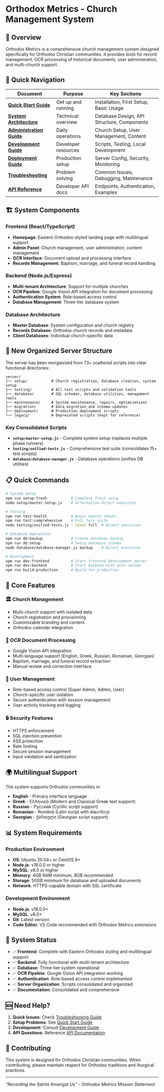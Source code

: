 # Orthodox Metrics - Church Management System

## 📖 Overview

Orthodox Metrics is a comprehensive church management system designed specifically for Orthodox Christian communities. It provides tools for record management, OCR processing of historical documents, user administration, and multi-church support.

## 🚀 Quick Navigation

| Document | Purpose | Key Sections |
|----------|---------|--------------|
| **[Quick Start Guide](QUICK_START_GUIDE.md)** | Get up and running | Installation, First Setup, Basic Usage |
| **[System Architecture](SYSTEM_ARCHITECTURE.md)** | Technical overview | Database Design, API Structure, Components |
| **[Administration Guide](ADMINISTRATION_GUIDE.md)** | Daily operations | Church Setup, User Management, Content |
| **[Development Guide](DEVELOPMENT_GUIDE.md)** | Developer resources | Scripts, Testing, Local Development |
| **[Deployment Guide](DEPLOYMENT_GUIDE.md)** | Production setup | Server Config, Security, Monitoring |
| **[Troubleshooting](TROUBLESHOOTING.md)** | Problem solving | Common Issues, Debugging, Maintenance |
| **[API Reference](API_REFERENCE.md)** | Developer API docs | Endpoints, Authentication, Examples |

## 🏗️ System Components

### Frontend (React/TypeScript)
- **Homepage**: Eastern Orthodox-styled landing page with multilingual support
- **Admin Panel**: Church management, user administration, content management
- **OCR Interface**: Document upload and processing interface
- **Records Management**: Baptism, marriage, and funeral record handling

### Backend (Node.js/Express)
- **Multi-tenant Architecture**: Support for multiple churches
- **OCR Pipeline**: Google Vision API integration for document processing
- **Authentication System**: Role-based access control
- **Database Management**: Three-tier database system

### Database Architecture
- **Master Database**: System configuration and church registry
- **Records Database**: Orthodox church records and metadata
- **Client Databases**: Individual church-specific data

## 🔧 New Organized Server Structure

The server has been reorganized from 73+ scattered scripts into clear functional directories:

```
server/
├── setup/           # Church registration, database creation, system setup
├── testing/         # All test scripts and validation tools
├── database/        # SQL schemas, database utilities, management tools
├── maintenance/     # System maintenance, repairs, optimizations
├── migration/       # Data migration and schema updates
├── deployment/      # Production deployment scripts
└── legacy/          # Deprecated scripts (kept for reference)
```

### Key Consolidated Scripts

- **`setup/master-setup.js`** - Complete system setup (replaces multiple phase runners)
- **`testing/unified-tests.js`** - Comprehensive test suite (consolidates 15+ test scripts)
- **`database/database-manager.js`** - Database operations (unifies DB utilities)

## 📋 Quick Commands

```bash
# System Setup
npm run setup:fresh           # Complete fresh setup
node setup/master-setup.js    # Alternative direct execution

# Testing
npm run test:health           # Basic health checks
npm run test:comprehensive    # Full test suite
node testing/unified-tests.js --level full  # Direct execution

# Database Operations
npm run db:backup             # Create database backup
npm run db:setup              # Setup database schema
node database/database-manager.js backup    # Direct execution

# Development
npm run dev:frontend          # Start frontend development server
npm run dev:backend           # Start backend with auto-reload
npm run build:production      # Build for production
```

## 🎯 Core Features

### 🏛️ Church Management
- Multi-church support with isolated data
- Church registration and provisioning
- Customizable branding and content
- Orthodox calendar integration

### 📄 OCR Document Processing
- Google Vision API integration
- Multi-language support (English, Greek, Russian, Romanian, Georgian)
- Baptism, marriage, and funeral record extraction
- Manual review and correction interface

### 👥 User Management
- Role-based access control (Super Admin, Admin, User)
- Church-specific user isolation
- Secure authentication with session management
- User activity tracking and logging

### 🔒 Security Features
- HTTPS enforcement
- SQL injection prevention
- XSS protection
- Rate limiting
- Secure session management
- Input validation and sanitization

## 🌍 Multilingual Support

The system supports Orthodox communities in:
- **English** - Primary interface language
- **Greek** - Ελληνικά (Modern and Classical Greek text support)
- **Russian** - Русский (Cyrillic script support)
- **Romanian** - Română (Latin script with diacritics)
- **Georgian** - ქართული (Georgian script support)

## 📊 System Requirements

### Production Environment
- **OS**: Ubuntu 20.04+ or CentOS 8+
- **Node.js**: v18.0.0 or higher
- **MySQL**: v8.0 or higher
- **Memory**: 4GB RAM minimum, 8GB recommended
- **Storage**: 50GB minimum for database and uploaded documents
- **Network**: HTTPS-capable domain with SSL certificate

### Development Environment
- **Node.js**: v18.0.0+
- **MySQL**: v8.0+
- **Git**: Latest version
- **Code Editor**: VS Code recommended with Orthodox Metrics extensions

## 🚦 System Status

- ✅ **Frontend**: Complete with Eastern Orthodox styling and multilingual support
- ✅ **Backend**: Fully functional with multi-tenant architecture
- ✅ **Database**: Three-tier system operational
- ✅ **OCR Pipeline**: Google Vision API integration working
- ✅ **Authentication**: Role-based access control implemented
- ✅ **Server Organization**: Scripts consolidated and organized
- ✅ **Documentation**: Consolidated and comprehensive

## 🆘 Need Help?

1. **Quick Issues**: Check [Troubleshooting Guide](TROUBLESHOOTING.md)
2. **Setup Problems**: See [Quick Start Guide](QUICK_START_GUIDE.md)
3. **Development**: Consult [Development Guide](DEVELOPMENT_GUIDE.md)
4. **API Questions**: Reference [API Documentation](API_REFERENCE.md)

## 📝 Contributing

This system is designed for Orthodox Christian communities. When contributing, please maintain respect for Orthodox traditions and liturgical practices.

---

*"Recording the Saints Amongst Us" - Orthodox Metrics Mission Statement*
